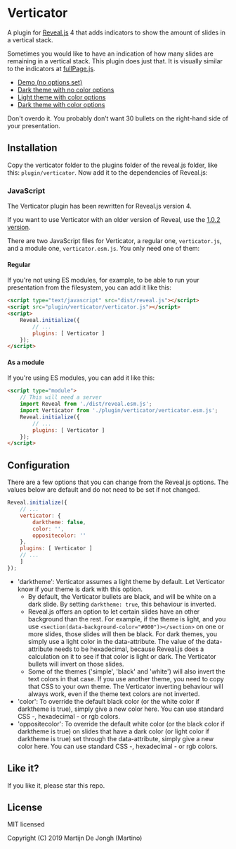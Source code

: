 # Verticator
A plugin for [Reveal.js](https://revealjs.com) 4 that adds indicators to show the amount of slides in a vertical stack. 


Sometimes you would like to have an indication of how many slides are remaining in a vertical stack. This plugin does just that. It is visually similar to the indicators at [fullPage.js](https://alvarotrigo.com/fullPage/). 

* [Demo (no options set)](https://martinomagnifico.github.io/reveal.js-verticator/demo.html)
* [Dark theme with no color options](https://martinomagnifico.github.io/reveal.js-verticator/demodark.html)
* [Light theme with color options](https://martinomagnifico.github.io/reveal.js-verticator/democolor.html)
* [Dark theme with color options](https://martinomagnifico.github.io/reveal.js-verticator/demodarkcolor.html)


Don't overdo it. You probably don’t want 30 bullets on the right-hand side of your presentation.




## Installation

Copy the verticator folder to the plugins folder of the reveal.js folder, like this: `plugin/verticator`. Now add it to the dependencies of Reveal.js:

### JavaScript

The Verticator plugin has been rewritten for Reveal.js version 4.

If you want to use Verticator with an older version of Reveal, use the [1.0.2 version](https://github.com/Martinomagnifico/reveal.js-verticator/releases).

There are two JavaScript files for Verticator, a regular one, `verticator.js`, and a module one, `verticator.esm.js`. You only need one of them:

#### Regular 
If you're not using ES modules, for example, to be able to run your presentation from the filesystem, you can add it like this:

```html
<script type="text/javascript" src="dist/reveal.js"></script>
<script src="plugin/verticator/verticator.js"></script>
<script>
	Reveal.initialize({
		// ...
		plugins: [ Verticator ]
	});
</script>
```
#### As a module 
If you're using ES modules, you can add it like this:

```html
<script type="module">
	// This will need a server
	import Reveal from './dist/reveal.esm.js';
	import Verticator from './plugin/verticator/verticator.esm.js';
	Reveal.initialize({
		// ...
		plugins: [ Verticator ]
	});
</script>
```

## Configuration
There are a few options that you can change from the Reveal.js options. The values below are default and do not need to be set if not changed.

```javascript
Reveal.initialize({
	// ...
	verticator: {
		darktheme: false,
		color: '',
		oppositecolor: ''
	},
	plugins: [ Verticator ]
	// ... 
	]
});
```

* 'darktheme': Verticator assumes a light theme by default. Let Verticator know if your theme is dark with this option.
    * By default, the Verticator bullets are black, and will be white on a dark slide. By setting  `darktheme: true`, this behaviour is inverted.
    * Reveal.js offers an option to let certain slides have an other background than the rest. For example, if the theme is light, and you use `<section(data-background-color="#000")></section>` on one or more slides, those slides will then be black. For dark themes, you simply use a light color in the data-attribute. The value of the data-attribute needs to be hexadecimal, because Reveal.js does a calculation on it to see if that color is light or dark. The Verticator bullets will invert on those slides.
    * Some of the themes ('simple', 'black' and 'white') will also invert the text colors in that case. If you use another theme, you need to copy that CSS to your own theme. The Verticator inverting behaviour will always work, even if the theme text colors are not inverted.
* 'color': To override the default black color (or the white color if darktheme is true), simply give a new color here. You can use standard CSS -, hexadecimal - or rgb colors.
* 'oppositecolor': To override the default white color (or the black color if darktheme is true) on slides that have a dark color (or light color if darktheme is true) set through the data-attribute, simply give a new color here. You can use standard CSS -, hexadecimal - or rgb colors.


## Like it?

If you like it, please star this repo.




## License
MIT licensed

Copyright (C) 2019 Martijn De Jongh (Martino)

